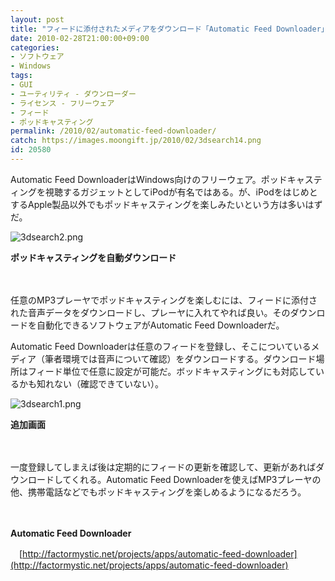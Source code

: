 ```yaml
---
layout: post
title: "フィードに添付されたメディアをダウンロード「Automatic Feed Downloader」"
date: 2010-02-28T21:00:00+09:00
categories:
- ソフトウェア
- Windows
tags: 
- GUI
- ユーティリティ - ダウンローダー
- ライセンス - フリーウェア
- フィード
- ポッドキャスティング
permalink: /2010/02/automatic-feed-downloader/
catch: https://images.moongift.jp/2010/02/3dsearch14.png
id: 20580
---
```

Automatic Feed DownloaderはWindows向けのフリーウェア。ポッドキャスティングを視聴するガジェットとしてiPodが有名ではある。が、iPodをはじめとするApple製品以外でもポッドキャスティングを楽しみたいという方は多いはずだ。

  

![3dsearch2.png](https://images.moongift.jp/2010/02/3dsearch22.png)  
  
**ポッドキャスティングを自動ダウンロード**

  

　

  

任意のMP3プレーヤでポッドキャスティングを楽しむには、フィードに添付された音声データをダウンロードし、プレーヤに入れてやれば良い。そのダウンロードを自動化できるソフトウェアがAutomatic Feed Downloaderだ。

  
<!--more-->

Automatic Feed Downloaderは任意のフィードを登録し、そこについているメディア（筆者環境では音声について確認）をダウンロードする。ダウンロード場所はフィード単位で任意に設定が可能だ。ボッドキャスティングにも対応しているかも知れない（確認できていない）。

  

![3dsearch1.png](https://images.moongift.jp/2010/02/3dsearch14.png)  
  
**追加画面**

  

　

  

一度登録してしまえば後は定期的にフィードの更新を確認して、更新があればダウンロードしてくれる。Automatic Feed Downloaderを使えばMP3プレーヤの他、携帯電話などでもポッドキャスティングを楽しめるようになるだろう。

  

　

  

**Automatic Feed Downloader**  
  
　[http://factormystic.net/projects/apps/automatic-feed-downloader](http://factormystic.net/projects/apps/automatic-feed-downloader)

  

